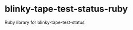blinky-tape-test-status-ruby
============================

Ruby library for blinky-tape-test-status
